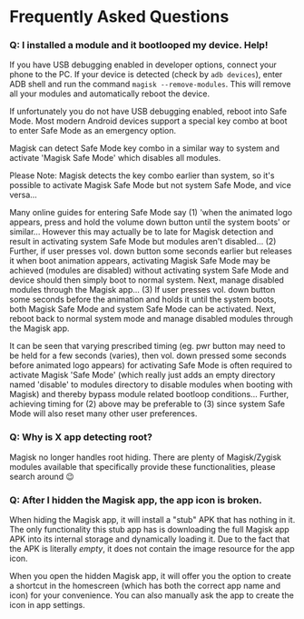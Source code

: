 # Frequently Asked Questions

### Q: I installed a module and it bootlooped my device. Help!

If you have USB debugging enabled in developer options, connect your phone to the PC. If your device is detected (check by `adb devices`), enter ADB shell and run the command `magisk --remove-modules`. This will remove all your modules and automatically reboot the device.

If unfortunately you do not have USB debugging enabled, reboot into Safe Mode. Most modern Android devices support a special key combo at boot to enter Safe Mode as an emergency option.

Magisk can detect Safe Mode key combo in a similar way to system and activate 'Magisk Safe Mode' which disables all modules.

Please Note: Magisk detects the key combo earlier than system, so it's possible to activate Magisk Safe Mode but not system Safe Mode, and vice versa...

Many online guides for entering Safe Mode say (1) 'when the animated logo appears, press and hold the volume down button until the system boots' or similar... However this may actually be to late for Magisk detection and result in activating system Safe Mode but modules aren't disabled... (2) Further, if user presses vol. down button some seconds earlier but releases it when boot animation appears, activating Magisk Safe Mode may be achieved (modules are disabled) without activating system Safe Mode and device should then simply boot to normal system. Next, manage disabled modules through the Magisk app... (3) If user presses vol. down button some seconds before the animation and holds it until the system boots, both Magisk Safe Mode and system Safe Mode can be activated. Next, reboot back to normal system mode and manage disabled modules through the Magisk app.


It can be seen that varying prescribed timing (eg. pwr button may need to be held for a few seconds (varies), then vol. down pressed some seconds before animated logo appears) for activating Safe Mode is often required to activate Magisk 'Safe Mode' (which really just adds an empty directory named 'disable' to modules directory to disable modules when booting with Magisk) and thereby bypass module related bootloop conditions... Further, achieving timing for (2) above may be preferable to (3) since system Safe Mode will also reset many other user preferences.

### Q: Why is X app detecting root?

Magisk no longer handles root hiding. There are plenty of Magisk/Zygisk modules available that specifically provide these functionalities, please search around 😉

### Q: After I hidden the Magisk app, the app icon is broken.

When hiding the Magisk app, it will install a "stub" APK that has nothing in it. The only functionality this stub app has is downloading the full Magisk app APK into its internal storage and dynamically loading it. Due to the fact that the APK is literally _empty_, it does not contain the image resource for the app icon.

When you open the hidden Magisk app, it will offer you the option to create a shortcut in the homescreen (which has both the correct app name and icon) for your convenience. You can also manually ask the app to create the icon in app settings.
